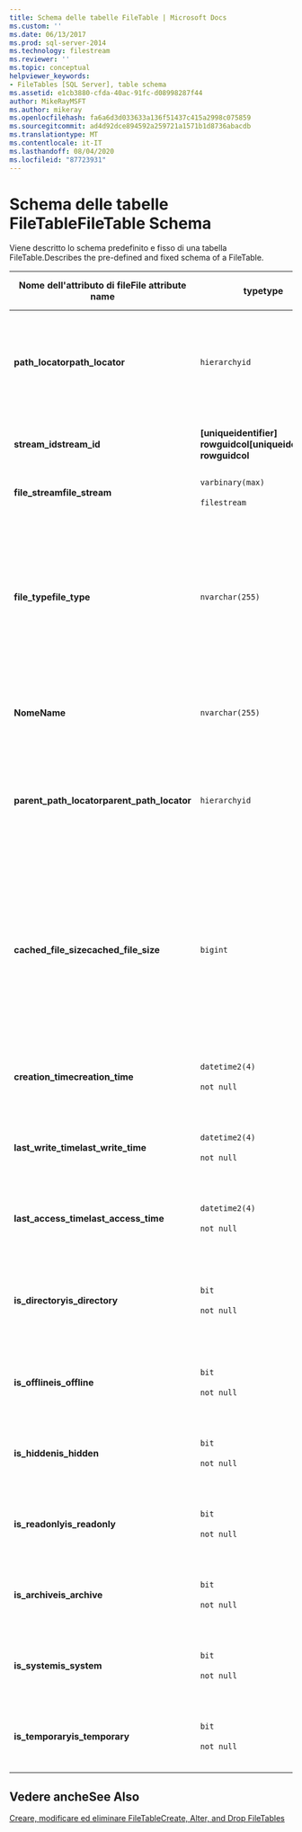 ```yaml
---
title: Schema delle tabelle FileTable | Microsoft Docs
ms.custom: ''
ms.date: 06/13/2017
ms.prod: sql-server-2014
ms.technology: filestream
ms.reviewer: ''
ms.topic: conceptual
helpviewer_keywords:
- FileTables [SQL Server], table schema
ms.assetid: e1cb3880-cfda-40ac-91fc-d08998287f44
author: MikeRayMSFT
ms.author: mikeray
ms.openlocfilehash: fa6a6d3d033633a136f51437c415a2998c075859
ms.sourcegitcommit: ad4d92dce894592a259721a1571b1d8736abacdb
ms.translationtype: MT
ms.contentlocale: it-IT
ms.lasthandoff: 08/04/2020
ms.locfileid: "87723931"
---
```

# <a name="filetable-schema"></a><span data-ttu-id="1df22-102">Schema delle tabelle FileTable</span><span class="sxs-lookup"><span data-stu-id="1df22-102">FileTable Schema</span></span>
  <span data-ttu-id="1df22-103">Viene descritto lo schema predefinito e fisso di una tabella FileTable.</span><span class="sxs-lookup"><span data-stu-id="1df22-103">Describes the pre-defined and fixed schema of a FileTable.</span></span>  
  
|<span data-ttu-id="1df22-104">Nome dell'attributo di file</span><span class="sxs-lookup"><span data-stu-id="1df22-104">File attribute name</span></span>|<span data-ttu-id="1df22-105">type</span><span class="sxs-lookup"><span data-stu-id="1df22-105">type</span></span>|<span data-ttu-id="1df22-106">Dimensione</span><span class="sxs-lookup"><span data-stu-id="1df22-106">Size</span></span>|<span data-ttu-id="1df22-107">Predefinito</span><span class="sxs-lookup"><span data-stu-id="1df22-107">Default</span></span>|<span data-ttu-id="1df22-108">Descrizione</span><span class="sxs-lookup"><span data-stu-id="1df22-108">Description</span></span>|<span data-ttu-id="1df22-109">Accessibilità al file system</span><span class="sxs-lookup"><span data-stu-id="1df22-109">File system accessibility</span></span>|  
|-------------------------|----------|----------|-------------|-----------------|-------------------------------|  
|<span data-ttu-id="1df22-110">**path_locator**</span><span class="sxs-lookup"><span data-stu-id="1df22-110">**path_locator**</span></span>|`hierarchyid`|<span data-ttu-id="1df22-111">Variabile</span><span class="sxs-lookup"><span data-stu-id="1df22-111">variable</span></span>|<span data-ttu-id="1df22-112">Oggetto `hierarchyid` che identifica la posizione dell'elemento.</span><span class="sxs-lookup"><span data-stu-id="1df22-112">A `hierarchyid` that identifies the position of this item.</span></span>|<span data-ttu-id="1df22-113">Posizione del nodo corrente nel FileNamespace gerarchico.</span><span class="sxs-lookup"><span data-stu-id="1df22-113">The position of this node in the hierarchical FileNamespace.</span></span><br /><br /> <span data-ttu-id="1df22-114">Chiave primaria per la tabella.</span><span class="sxs-lookup"><span data-stu-id="1df22-114">Primary key for the table.</span></span>|<span data-ttu-id="1df22-115">Può essere creato e modificato impostando i valori del percorso di Windows.</span><span class="sxs-lookup"><span data-stu-id="1df22-115">Can be created and modified by setting the Windows path values.</span></span>|  
|<span data-ttu-id="1df22-116">**stream_id**</span><span class="sxs-lookup"><span data-stu-id="1df22-116">**stream_id**</span></span>|<span data-ttu-id="1df22-117">**[uniqueidentifier] rowguidcol**</span><span class="sxs-lookup"><span data-stu-id="1df22-117">**[uniqueidentifier] rowguidcol**</span></span>||<span data-ttu-id="1df22-118">Valore restituito dalla funzione `NEWID()`.</span><span class="sxs-lookup"><span data-stu-id="1df22-118">A value returned by the `NEWID()` function.</span></span>|<span data-ttu-id="1df22-119">ID univoco per i dati FILESTREAM.</span><span class="sxs-lookup"><span data-stu-id="1df22-119">A unique ID for the FILESTREAM data.</span></span>|<span data-ttu-id="1df22-120">Non applicabile.</span><span class="sxs-lookup"><span data-stu-id="1df22-120">Not applicable.</span></span>|  
|<span data-ttu-id="1df22-121">**file_stream**</span><span class="sxs-lookup"><span data-stu-id="1df22-121">**file_stream**</span></span>|`varbinary(max)`<br /><br /> `filestream`|<span data-ttu-id="1df22-122">Variabile</span><span class="sxs-lookup"><span data-stu-id="1df22-122">variable</span></span>|<span data-ttu-id="1df22-123">NULL</span><span class="sxs-lookup"><span data-stu-id="1df22-123">NULL</span></span>|<span data-ttu-id="1df22-124">Contiene i dati FILESTREAM.</span><span class="sxs-lookup"><span data-stu-id="1df22-124">Contains the FILESTREAM data.</span></span>|<span data-ttu-id="1df22-125">Non applicabile.</span><span class="sxs-lookup"><span data-stu-id="1df22-125">Not applicable.</span></span>|  
|<span data-ttu-id="1df22-126">**file_type**</span><span class="sxs-lookup"><span data-stu-id="1df22-126">**file_type**</span></span>|`nvarchar(255)`|<span data-ttu-id="1df22-127">Variabile</span><span class="sxs-lookup"><span data-stu-id="1df22-127">variable</span></span>|<span data-ttu-id="1df22-128">NULL</span><span class="sxs-lookup"><span data-stu-id="1df22-128">NULL.</span></span><br /><br /> <span data-ttu-id="1df22-129">Un'operazione di creazione o ridenominazione nel file system popolerà il valore dell'estensione del file in base al nome.</span><span class="sxs-lookup"><span data-stu-id="1df22-129">A create or rename operation in the file system populates the file extension value from the name.</span></span>|<span data-ttu-id="1df22-130">Rappresenta il tipo di file.</span><span class="sxs-lookup"><span data-stu-id="1df22-130">Represents the type of the file.</span></span><br /><br /> <span data-ttu-id="1df22-131">Questa colonna può essere utilizzata come `TYPE COLUMN` quando si crea un indice full-text.</span><span class="sxs-lookup"><span data-stu-id="1df22-131">This column can be used as the `TYPE COLUMN` when you create a full-text index.</span></span><br /><br /> <span data-ttu-id="1df22-132">**file_type** è una colonna calcolata persistente.</span><span class="sxs-lookup"><span data-stu-id="1df22-132">**file_type** is a persisted computed column.</span></span>|<span data-ttu-id="1df22-133">Calcolato automaticamente.</span><span class="sxs-lookup"><span data-stu-id="1df22-133">Calculated automatically.</span></span> <span data-ttu-id="1df22-134">Non può essere impostato.</span><span class="sxs-lookup"><span data-stu-id="1df22-134">Cannot be set.</span></span>|  
|<span data-ttu-id="1df22-135">**Nome**</span><span class="sxs-lookup"><span data-stu-id="1df22-135">**Name**</span></span>|`nvarchar(255)`|<span data-ttu-id="1df22-136">Variabile</span><span class="sxs-lookup"><span data-stu-id="1df22-136">variable</span></span>|<span data-ttu-id="1df22-137">Valore GUID.</span><span class="sxs-lookup"><span data-stu-id="1df22-137">GUID value.</span></span>|<span data-ttu-id="1df22-138">Nome del file o della directory.</span><span class="sxs-lookup"><span data-stu-id="1df22-138">The file or directory name.</span></span>|<span data-ttu-id="1df22-139">Può essere creato o modificato tramite API di Windows.</span><span class="sxs-lookup"><span data-stu-id="1df22-139">Can be created or modified by using Windows APIs.</span></span>|  
|<span data-ttu-id="1df22-140">**parent_path_locator**</span><span class="sxs-lookup"><span data-stu-id="1df22-140">**parent_path_locator**</span></span>|`hierarchyid`|<span data-ttu-id="1df22-141">Variabile</span><span class="sxs-lookup"><span data-stu-id="1df22-141">variable</span></span>|<span data-ttu-id="1df22-142">Oggetto `hierarchyid` che identifica la directory contenente l'elemento.</span><span class="sxs-lookup"><span data-stu-id="1df22-142">A `hierarchyid` that identifies the directory that contains this item.</span></span>|<span data-ttu-id="1df22-143">Valore `hierarchyid` della directory contenitore.</span><span class="sxs-lookup"><span data-stu-id="1df22-143">The `hierarchyid` of the containing directory.</span></span><br /><br /> <span data-ttu-id="1df22-144">**parent_path_locator** è una colonna calcolata persistente.</span><span class="sxs-lookup"><span data-stu-id="1df22-144">**parent_path_locator** is a persisted computed column.</span></span>|<span data-ttu-id="1df22-145">Calcolato automaticamente.</span><span class="sxs-lookup"><span data-stu-id="1df22-145">Calculated automatically.</span></span> <span data-ttu-id="1df22-146">Non può essere impostato.</span><span class="sxs-lookup"><span data-stu-id="1df22-146">Cannot be set.</span></span>|  
|<span data-ttu-id="1df22-147">**cached_file_size**</span><span class="sxs-lookup"><span data-stu-id="1df22-147">**cached_file_size**</span></span>|`bigint`|||<span data-ttu-id="1df22-148">Dimensioni in byte dei dati FILESTREAM.</span><span class="sxs-lookup"><span data-stu-id="1df22-148">The size in bytes of the FILESTREAM data.</span></span><br /><br /> <span data-ttu-id="1df22-149">**cached_file_size** è una colonna calcolata persistente.</span><span class="sxs-lookup"><span data-stu-id="1df22-149">**cached_file_size** is a persisted computed column.</span></span>|<span data-ttu-id="1df22-150">Anche se le dimensioni del file memorizzato nella cache vengono aggiornate automaticamente, è possibile che in alcuni casi rari tali dimensioni non siano sincronizzate.</span><span class="sxs-lookup"><span data-stu-id="1df22-150">Although the cached file size is automatically kept up to date, it can go out of sync in unusual circumstances.</span></span> <span data-ttu-id="1df22-151">Per calcolare le dimensioni esatte, utilizzare la funzione `DATALENGTH()`.</span><span class="sxs-lookup"><span data-stu-id="1df22-151">To calculate the exact size, use the `DATALENGTH()` function.</span></span>|  
|<span data-ttu-id="1df22-152">**creation_time**</span><span class="sxs-lookup"><span data-stu-id="1df22-152">**creation_time**</span></span>|`datetime2(4)`<br /><br /> `not null`|<span data-ttu-id="1df22-153">8 byte</span><span class="sxs-lookup"><span data-stu-id="1df22-153">8 bytes</span></span>|<span data-ttu-id="1df22-154">Ora corrente</span><span class="sxs-lookup"><span data-stu-id="1df22-154">Current time.</span></span>|<span data-ttu-id="1df22-155">Data e ora di creazione del file.</span><span class="sxs-lookup"><span data-stu-id="1df22-155">The date and time that the file was created.</span></span>|<span data-ttu-id="1df22-156">Calcolato automaticamente.</span><span class="sxs-lookup"><span data-stu-id="1df22-156">Calculated automatically.</span></span> <span data-ttu-id="1df22-157">Può essere impostato anche tramite API di Windows.</span><span class="sxs-lookup"><span data-stu-id="1df22-157">Can also be set by using Windows APIs.</span></span>|  
|<span data-ttu-id="1df22-158">**last_write_time**</span><span class="sxs-lookup"><span data-stu-id="1df22-158">**last_write_time**</span></span>|`datetime2(4)`<br /><br /> `not null`|<span data-ttu-id="1df22-159">8 byte</span><span class="sxs-lookup"><span data-stu-id="1df22-159">8 bytes</span></span>|<span data-ttu-id="1df22-160">Ora corrente</span><span class="sxs-lookup"><span data-stu-id="1df22-160">Current time.</span></span>|<span data-ttu-id="1df22-161">Data e ora dell'ultimo aggiornamento del file.</span><span class="sxs-lookup"><span data-stu-id="1df22-161">The date and time that the file was last updated.</span></span>|<span data-ttu-id="1df22-162">Calcolato automaticamente.</span><span class="sxs-lookup"><span data-stu-id="1df22-162">Calculated automatically.</span></span> <span data-ttu-id="1df22-163">Può essere impostato anche tramite API di Windows.</span><span class="sxs-lookup"><span data-stu-id="1df22-163">Can also be set by using Windows APIs.</span></span>|  
|<span data-ttu-id="1df22-164">**last_access_time**</span><span class="sxs-lookup"><span data-stu-id="1df22-164">**last_access_time**</span></span>|`datetime2(4)`<br /><br /> `not null`|<span data-ttu-id="1df22-165">8 byte</span><span class="sxs-lookup"><span data-stu-id="1df22-165">8 bytes</span></span>|<span data-ttu-id="1df22-166">Ora corrente</span><span class="sxs-lookup"><span data-stu-id="1df22-166">Current time.</span></span>|<span data-ttu-id="1df22-167">Data e ora dell'ultimo accesso al file.</span><span class="sxs-lookup"><span data-stu-id="1df22-167">The date and time that the file was last accessed.</span></span>|<span data-ttu-id="1df22-168">Calcolato automaticamente.</span><span class="sxs-lookup"><span data-stu-id="1df22-168">Calculated automatically.</span></span> <span data-ttu-id="1df22-169">Può essere impostato anche tramite API di Windows.</span><span class="sxs-lookup"><span data-stu-id="1df22-169">Can also be set by using Windows APIs.</span></span>|  
|<span data-ttu-id="1df22-170">**is_directory**</span><span class="sxs-lookup"><span data-stu-id="1df22-170">**is_directory**</span></span>|`bit`<br /><br /> `not null`|<span data-ttu-id="1df22-171">1 byte</span><span class="sxs-lookup"><span data-stu-id="1df22-171">1 byte</span></span>|<span data-ttu-id="1df22-172">FALSE</span><span class="sxs-lookup"><span data-stu-id="1df22-172">FALSE</span></span>|<span data-ttu-id="1df22-173">Indica se la riga rappresenta una directory.</span><span class="sxs-lookup"><span data-stu-id="1df22-173">Indicates whether the row represents a directory.</span></span> <span data-ttu-id="1df22-174">Questo valore viene calcolato in modo implicito e non può essere impostato.</span><span class="sxs-lookup"><span data-stu-id="1df22-174">This value is calculated automatically, and cannot be set.</span></span>|<span data-ttu-id="1df22-175">Calcolato automaticamente.</span><span class="sxs-lookup"><span data-stu-id="1df22-175">Calculated automatically.</span></span> <span data-ttu-id="1df22-176">Non può essere impostato.</span><span class="sxs-lookup"><span data-stu-id="1df22-176">Cannot be set.</span></span>|  
|<span data-ttu-id="1df22-177">**is_offline**</span><span class="sxs-lookup"><span data-stu-id="1df22-177">**is_offline**</span></span>|`bit`<br /><br /> `not null`|<span data-ttu-id="1df22-178">1 byte</span><span class="sxs-lookup"><span data-stu-id="1df22-178">1 byte</span></span>|<span data-ttu-id="1df22-179">FALSE</span><span class="sxs-lookup"><span data-stu-id="1df22-179">FALSE</span></span>|<span data-ttu-id="1df22-180">Attributo di file offline.</span><span class="sxs-lookup"><span data-stu-id="1df22-180">Offline file attribute.</span></span>|<span data-ttu-id="1df22-181">Calcolato automaticamente.</span><span class="sxs-lookup"><span data-stu-id="1df22-181">Calculated automatically.</span></span> <span data-ttu-id="1df22-182">Può essere impostato anche tramite API di Windows.</span><span class="sxs-lookup"><span data-stu-id="1df22-182">Can also be set by using Windows APIs.</span></span>|  
|<span data-ttu-id="1df22-183">**is_hidden**</span><span class="sxs-lookup"><span data-stu-id="1df22-183">**is_hidden**</span></span>|`bit`<br /><br /> `not null`|<span data-ttu-id="1df22-184">1 byte</span><span class="sxs-lookup"><span data-stu-id="1df22-184">1 byte</span></span>|<span data-ttu-id="1df22-185">FALSE</span><span class="sxs-lookup"><span data-stu-id="1df22-185">FALSE</span></span>|<span data-ttu-id="1df22-186">Attributo di file nascosto.</span><span class="sxs-lookup"><span data-stu-id="1df22-186">Hidden file attribute.</span></span>|<span data-ttu-id="1df22-187">Calcolato automaticamente.</span><span class="sxs-lookup"><span data-stu-id="1df22-187">Calculated automatically.</span></span> <span data-ttu-id="1df22-188">Può essere impostato anche tramite API di Windows.</span><span class="sxs-lookup"><span data-stu-id="1df22-188">Can also be set by using Windows APIs.</span></span>|  
|<span data-ttu-id="1df22-189">**is_readonly**</span><span class="sxs-lookup"><span data-stu-id="1df22-189">**is_readonly**</span></span>|`bit`<br /><br /> `not null`|<span data-ttu-id="1df22-190">1 byte</span><span class="sxs-lookup"><span data-stu-id="1df22-190">1 byte</span></span>|<span data-ttu-id="1df22-191">FALSE</span><span class="sxs-lookup"><span data-stu-id="1df22-191">FALSE</span></span>|<span data-ttu-id="1df22-192">Attributo di file di sola lettura.</span><span class="sxs-lookup"><span data-stu-id="1df22-192">Read-only  file attribute.</span></span>|<span data-ttu-id="1df22-193">Calcolato automaticamente.</span><span class="sxs-lookup"><span data-stu-id="1df22-193">Calculated automatically.</span></span> <span data-ttu-id="1df22-194">Può essere impostato anche tramite API di Windows.</span><span class="sxs-lookup"><span data-stu-id="1df22-194">Can also be set by using Windows APIs.</span></span>|  
|<span data-ttu-id="1df22-195">**is_archive**</span><span class="sxs-lookup"><span data-stu-id="1df22-195">**is_archive**</span></span>|`bit`<br /><br /> `not null`|<span data-ttu-id="1df22-196">1 byte</span><span class="sxs-lookup"><span data-stu-id="1df22-196">1 byte</span></span>|<span data-ttu-id="1df22-197">FALSE</span><span class="sxs-lookup"><span data-stu-id="1df22-197">FALSE</span></span>|<span data-ttu-id="1df22-198">Attributo di archivio.</span><span class="sxs-lookup"><span data-stu-id="1df22-198">Archive attribute.</span></span>|<span data-ttu-id="1df22-199">Calcolato automaticamente.</span><span class="sxs-lookup"><span data-stu-id="1df22-199">Calculated automatically.</span></span> <span data-ttu-id="1df22-200">Può essere impostato anche tramite API di Windows.</span><span class="sxs-lookup"><span data-stu-id="1df22-200">Can also be set by using Windows APIs.</span></span>|  
|<span data-ttu-id="1df22-201">**is_system**</span><span class="sxs-lookup"><span data-stu-id="1df22-201">**is_system**</span></span>|`bit`<br /><br /> `not null`|<span data-ttu-id="1df22-202">1 byte</span><span class="sxs-lookup"><span data-stu-id="1df22-202">1 byte</span></span>|<span data-ttu-id="1df22-203">FALSE</span><span class="sxs-lookup"><span data-stu-id="1df22-203">FALSE</span></span>|<span data-ttu-id="1df22-204">Attributo di file di sistema.</span><span class="sxs-lookup"><span data-stu-id="1df22-204">System file attribute.</span></span>|<span data-ttu-id="1df22-205">Calcolato automaticamente.</span><span class="sxs-lookup"><span data-stu-id="1df22-205">Calculated automatically.</span></span> <span data-ttu-id="1df22-206">Può essere impostato anche tramite API di Windows.</span><span class="sxs-lookup"><span data-stu-id="1df22-206">Can also be set by using Windows APIs.</span></span>|  
|<span data-ttu-id="1df22-207">**is_temporary**</span><span class="sxs-lookup"><span data-stu-id="1df22-207">**is_temporary**</span></span>|`bit`<br /><br /> `not null`|<span data-ttu-id="1df22-208">1 byte</span><span class="sxs-lookup"><span data-stu-id="1df22-208">1 byte</span></span>|<span data-ttu-id="1df22-209">FALSE</span><span class="sxs-lookup"><span data-stu-id="1df22-209">FALSE</span></span>|<span data-ttu-id="1df22-210">Attributo di file temporaneo.</span><span class="sxs-lookup"><span data-stu-id="1df22-210">Temporary file attribute.</span></span>|<span data-ttu-id="1df22-211">Calcolato automaticamente.</span><span class="sxs-lookup"><span data-stu-id="1df22-211">Calculated automatically.</span></span> <span data-ttu-id="1df22-212">Può essere impostato anche tramite API di Windows.</span><span class="sxs-lookup"><span data-stu-id="1df22-212">Can also be set by using Windows APIs.</span></span>|  
  
## <a name="see-also"></a><span data-ttu-id="1df22-213">Vedere anche</span><span class="sxs-lookup"><span data-stu-id="1df22-213">See Also</span></span>  
 [<span data-ttu-id="1df22-214">Creare, modificare ed eliminare FileTable</span><span class="sxs-lookup"><span data-stu-id="1df22-214">Create, Alter, and Drop FileTables</span></span>](create-alter-and-drop-filetables.md)  
  
  
